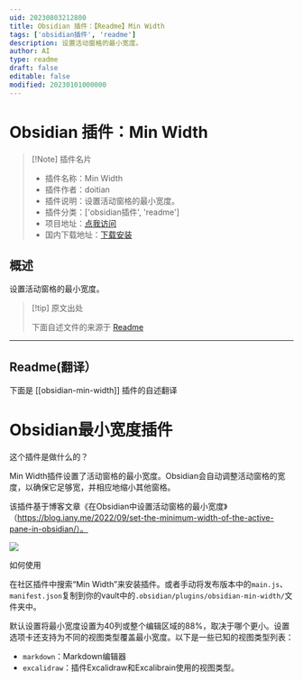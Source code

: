 ```yaml
---
uid: 20230803212800
title: Obsidian 插件：【Readme】Min Width
tags: ['obsidian插件', 'readme']
description: 设置活动窗格的最小宽度。
author: AI
type: readme
draft: false
editable: false
modified: 20230101000000
---
```


# Obsidian 插件：Min Width

> [!Note] 插件名片
> - 插件名称：Min Width
> - 插件作者：doitian
> - 插件说明：设置活动窗格的最小宽度。
> - 插件分类：['obsidian插件', 'readme']
> - 项目地址：[点我访问](https://github.com/doitian/obsidian-min-width)
> - 国内下载地址：[下载安装](https://pkmer.cn/products/plugin/pluginMarket/?obsidian-min-width)

## 概述

设置活动窗格的最小宽度。



> [!tip] 原文出处
> 
>下面自述文件的来源于 [Readme](https://ghproxy.net/https://raw.githubusercontent.com/doitian/obsidian-min-width/master/README.md)
> 

---

## Readme(翻译）

下面是 [[obsidian-min-width]] 插件的自述翻译



# Obsidian最小宽度插件

这个插件是做什么的？

Min Width插件设置了活动窗格的最小宽度。Obsidian会自动调整活动窗格的宽度，以确保它足够宽，并相应地缩小其他窗格。

该插件基于博客文章《在Obsidian中设置活动窗格的最小宽度》（https://blog.iany.me/2022/09/set-the-minimum-width-of-the-active-pane-in-obsidian/）。

[![](https://videoapi-muybridge.vimeocdn.com/animated-thumbnails/image/5569408d-3300-4b5c-b4b8-6e8baa5ad413.gif?ClientID=vimeo-core-prod&Date=1663953976&Signature=3840517f68f618fa3b48788f5cc5c1579d95b46b)](https://vimeo.com/752964835)

如何使用

在社区插件中搜索“Min Width”来安装插件。或者手动将发布版本中的`main.js`、`manifest.json`复制到你的vault中的`.obsidian/plugins/obsidian-min-width/`文件夹中。

默认设置将最小宽度设置为40列或整个编辑区域的88%，取决于哪个更小。设置选项卡还支持为不同的视图类型覆盖最小宽度。以下是一些已知的视图类型列表：

- `markdown`：Markdown编辑器
- `excalidraw`：插件Excalidraw和Excalibrain使用的视图类型。



